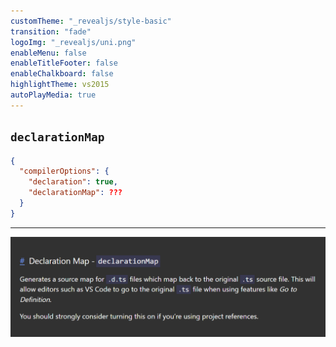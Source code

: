 ```yaml
---
customTheme: "_revealjs/style-basic"
transition: "fade"
logoImg: "_revealjs/uni.png"
enableMenu: false
enableTitleFooter: false
enableChalkboard: false
highlightTheme: vs2015
autoPlayMedia: true
---
```


## `declarationMap`

```json
{
  "compilerOptions": {
    "declaration": true,
    "declarationMap": ???
  }
}
```

---

![](ts.declaration-map.png)
